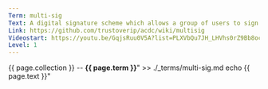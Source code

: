 ```yaml
---
Term: multi-sig
Text: A digital signature scheme which allows a group of users to sign a single piece of digital data.
Link: https://github.com/trustoverip/acdc/wiki/multisig
Videostart: https://youtu.be/GqjsRuu0V5A?list=PLXVbQu7JH_LHVhs0rZ9Bb8ocyKlPljkaG&t=02m29s
Level: 1
---
```


{{ page.collection }} -- **{{ page.term }}**" >> ./_terms/multi-sig.md
    echo  {{ page.text }}"
